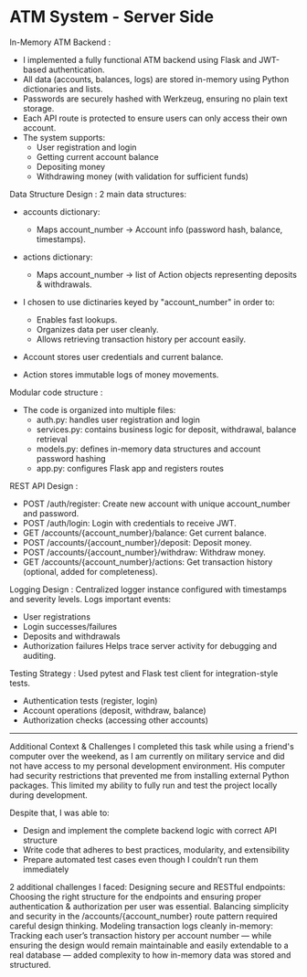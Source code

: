 # ATM System - Server Side

In-Memory ATM Backend :
* I implemented a fully functional ATM backend using Flask and JWT-based authentication.
* All data (accounts, balances, logs) are stored in-memory using Python dictionaries and lists.
* Passwords are securely hashed with Werkzeug, ensuring no plain text storage.
* Each API route is protected to ensure users can only access their own account.
* The system supports:
    * User registration and login
    * Getting current account balance
    * Depositing money
    * Withdrawing money (with validation for sufficient funds)

Data Structure Design : 
2 main data structures:
* accounts dictionary:
    * Maps account_number → Account info (password hash, balance, timestamps).
* actions dictionary:
    * Maps account_number → list of Action objects representing deposits & withdrawals.
* I chosen to use dictinaries keyed by "account_number" in order to:
    - Enables fast lookups.
    - Organizes data per user cleanly.
    - Allows retrieving transaction history per account easily.

* Account stores user credentials and current balance.
* Action stores immutable logs of money movements.

Modular code structure :
- The code is organized into multiple files:
    * auth.py: handles user registration and login
    * services.py: contains business logic for deposit, withdrawal, balance retrieval
    * models.py: defines in-memory data structures and account password hashing
    * app.py: configures Flask app and registers routes

REST API Design :
* POST /auth/register: Create new account with unique account_number and password.
* POST /auth/login: Login with credentials to receive JWT.
* GET /accounts/{account_number}/balance: Get current balance.
* POST /accounts/{account_number}/deposit: Deposit money.
* POST /accounts/{account_number}/withdraw: Withdraw money.
* GET /accounts/{account_number}/actions: Get transaction history (optional, added for completeness).

Logging Design :
Centralized logger instance configured with timestamps and severity levels.
Logs important events:
  - User registrations
  - Login successes/failures
  - Deposits and withdrawals
  - Authorization failures
Helps trace server activity for debugging and auditing.

Testing Strategy :
Used pytest and Flask test client for integration-style tests.
  - Authentication tests (register, login)
  - Account operations (deposit, withdraw, balance)
  - Authorization checks (accessing other accounts)

--------------------------------------------------------------------------------------------------------------------------------------
Additional Context & Challenges
I completed this task while using a friend's computer over the weekend, as I am currently on military service and did not have access to my personal development environment. His computer had security restrictions that prevented me from installing external Python packages. This limited my ability to fully run and test the project locally during development.

Despite that, I was able to:
- Design and implement the complete backend logic with correct API structure
- Write code that adheres to best practices, modularity, and extensibility
- Prepare automated test cases even though I couldn’t run them immediately

2 additional challenges I faced:
Designing secure and RESTful endpoints:
  Choosing the right structure for the endpoints and ensuring proper authentication & authorization per user was essential. Balancing simplicity     and security in the /accounts/{account_number} route pattern required careful design thinking.
Modeling transaction logs cleanly in-memory:
  Tracking each user’s transaction history per account number — while ensuring the design would remain maintainable and easily extendable to a       real database — added complexity to how in-memory data was stored and structured.

